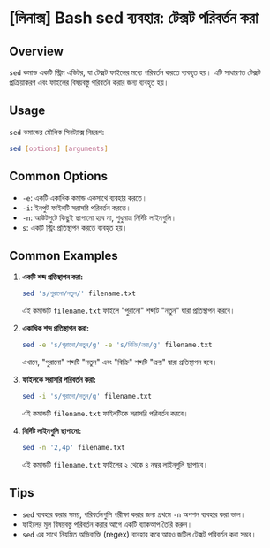 # [লিনাক্স] Bash sed ব্যবহার: টেক্সট পরিবর্তন করা

## Overview
`sed` কমান্ড একটি স্ট্রিম এডিটর, যা টেক্সট ফাইলের মধ্যে পরিবর্তন করতে ব্যবহৃত হয়। এটি সাধারণত টেক্সট প্রক্রিয়াকরণ এবং ফাইলের বিষয়বস্তু পরিবর্তন করার জন্য ব্যবহৃত হয়।

## Usage
`sed` কমান্ডের মৌলিক সিনট্যাক্স নিম্নরূপ:

```bash
sed [options] [arguments]
```

## Common Options
- `-e`: একটি একাধিক কমান্ড একসাথে ব্যবহার করতে।
- `-i`: ইনপুট ফাইলটি সরাসরি পরিবর্তন করতে।
- `-n`: আউটপুটে কিছুই ছাপানো হবে না, শুধুমাত্র নির্দিষ্ট লাইনগুলি।
- `s`: একটি স্ট্রিং প্রতিস্থাপন করতে ব্যবহৃত হয়।

## Common Examples
1. **একটি শব্দ প্রতিস্থাপন করা:**
   ```bash
   sed 's/পুরানো/নতুন/' filename.txt
   ```
   এই কমান্ডটি `filename.txt` ফাইলে "পুরানো" শব্দটি "নতুন" দ্বারা প্রতিস্থাপন করবে।

2. **একাধিক শব্দ প্রতিস্থাপন করা:**
   ```bash
   sed -e 's/পুরানো/নতুন/g' -e 's/বিক্রি/ক্রয়/g' filename.txt
   ```
   এখানে, "পুরানো" শব্দটি "নতুন" এবং "বিক্রি" শব্দটি "ক্রয়" দ্বারা প্রতিস্থাপন হবে।

3. **ফাইলকে সরাসরি পরিবর্তন করা:**
   ```bash
   sed -i 's/পুরানো/নতুন/g' filename.txt
   ```
   এই কমান্ডটি `filename.txt` ফাইলটিকে সরাসরি পরিবর্তন করবে।

4. **নির্দিষ্ট লাইনগুলি ছাপানো:**
   ```bash
   sed -n '2,4p' filename.txt
   ```
   এই কমান্ডটি `filename.txt` ফাইলের ২ থেকে ৪ নম্বর লাইনগুলি ছাপাবে।

## Tips
- `sed` ব্যবহার করার সময়, পরিবর্তনগুলি পরীক্ষা করার জন্য প্রথমে `-n` অপশন ব্যবহার করা ভাল।
- ফাইলের মূল বিষয়বস্তু পরিবর্তন করার আগে একটি ব্যাকআপ তৈরি করুন।
- `sed` এর সাথে নিয়মিত অভিব্যক্তি (regex) ব্যবহার করে আরও জটিল টেক্সট পরিবর্তন করা সম্ভব।